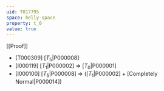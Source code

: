 ```yaml
---
uid: T017795
space: helly-space
property: t_0
value: true
---
```

[[Proof]]

* [T000309] [$T_5$|P000008]
* [I000119] [$T_1$|P000002] => [$T_0$|P000001]
* [I000100] [$T_5$|P000008] => ([$T_1$|P000002] + [Completely Normal|P000014])

